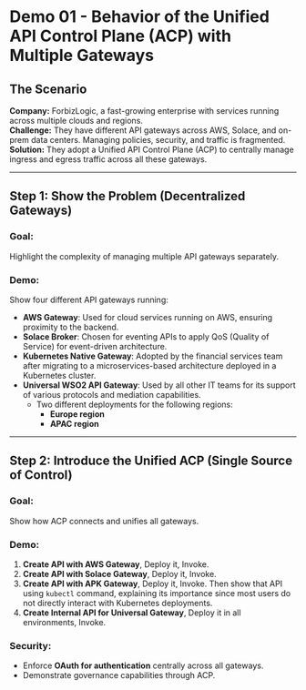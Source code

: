 # Demo 01 - Behavior of the Unified API Control Plane (ACP) with Multiple Gateways

## The Scenario
**Company:** ForbizLogic, a fast-growing enterprise with services running across multiple clouds and regions.  
**Challenge:** They have different API gateways across AWS, Solace, and on-prem data centers. Managing policies, security, and traffic is fragmented.  
**Solution:** They adopt a Unified API Control Plane (ACP) to centrally manage ingress and egress traffic across all these gateways.

---

## Step 1: Show the Problem (Decentralized Gateways)
### Goal:
Highlight the complexity of managing multiple API gateways separately.

### Demo:
Show four different API gateways running:
- **AWS Gateway**: Used for cloud services running on AWS, ensuring proximity to the backend.
- **Solace Broker**: Chosen for eventing APIs to apply QoS (Quality of Service) for event-driven architecture.
- **Kubernetes Native Gateway**: Adopted by the financial services team after migrating to a microservices-based architecture deployed in a Kubernetes cluster.
- **Universal WSO2 API Gateway**: Used by all other IT teams for its support of various protocols and mediation capabilities.
  - Two different deployments for the following regions:
    - **Europe region**
    - **APAC region**

---

## Step 2: Introduce the Unified ACP (Single Source of Control)
### Goal:
Show how ACP connects and unifies all gateways.

### Demo:
1. **Create API with AWS Gateway**, Deploy it, Invoke.
2. **Create API with Solace Gateway**, Deploy it, Invoke.
3. **Create API with APK Gateway**, Deploy it, Invoke. Then show that API using `kubectl` command, explaining its importance since most users do not directly interact with Kubernetes deployments.
4. **Create Internal API for Universal Gateway**, Deploy it in all environments, Invoke.

### Security:
- Enforce **OAuth for authentication** centrally across all gateways.
- Demonstrate governance capabilities through ACP.
